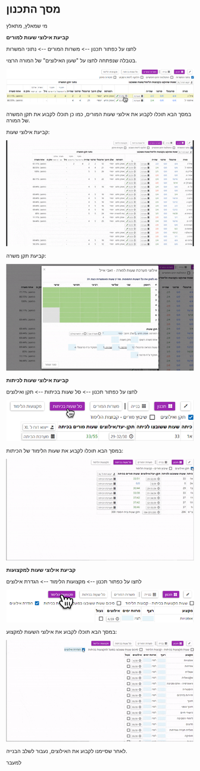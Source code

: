 
# מסך התכנון
מי שמאלץ, מתאלץ

**קביעת אילוצי שעות למורים**

לחצו על כפתור תכנון --> משרות המורים --> נתוני המשרות

בטבלה שנפתחה לחצו על "שעון האילוצים" של המורה הרצוי.

![1](images/1.png)

במסך הבא תוכלו לקבוע את אילוצי שעות המורים, כמו כן תוכלו לקבוע את תקן המשרה של המורה.

קביעת אילוצי שעות:

![2](images/2.gif)

קביעת תקן משרה:

![3](images/3.gif)

**קביעת אילוצי שעות לכיתות**

לחצו על כפתור תכנון --> סל שעות בכיתות --> תקן ואילוצים

![2](images/2.png)

במסך הבא תוכלו לקבוע את שעות הלימוד של הכיתות:

![4](images/4.gif)


**קביעת אילוצי שעות למקצועות**

לחצו על כפתור תכנון --> מקצועות הלימוד --> הגדרת אילוצים

![3](images/3.png)

במסך הבא תוכלו לקבוע את אילוצי השעות למקצוע:

![5](images/5.gif)

לאחר שסיימנו לקבוע את האילוצים, נעבור לשלב הבנייה.

למעבר 